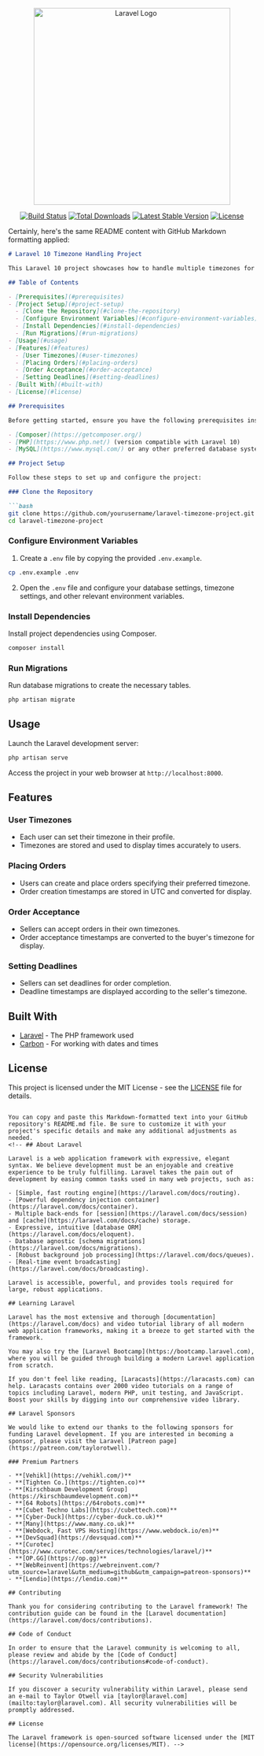 <p align="center"><a href="https://laravel.com" target="_blank"><img src="https://raw.githubusercontent.com/laravel/art/master/logo-lockup/5%20SVG/2%20CMYK/1%20Full%20Color/laravel-logolockup-cmyk-red.svg" width="400" alt="Laravel Logo"></a></p>

<p align="center">
<a href="https://github.com/laravel/framework/actions"><img src="https://github.com/laravel/framework/workflows/tests/badge.svg" alt="Build Status"></a>
<a href="https://packagist.org/packages/laravel/framework"><img src="https://img.shields.io/packagist/dt/laravel/framework" alt="Total Downloads"></a>
<a href="https://packagist.org/packages/laravel/framework"><img src="https://img.shields.io/packagist/v/laravel/framework" alt="Latest Stable Version"></a>
<a href="https://packagist.org/packages/laravel/framework"><img src="https://img.shields.io/packagist/l/laravel/framework" alt="License"></a>
</p>

Certainly, here's the same README content with GitHub Markdown formatting applied:

```markdown
# Laravel 10 Timezone Handling Project

This Laravel 10 project showcases how to handle multiple timezones for users and orders. The project includes features for placing orders, order acceptance, and setting deadlines while ensuring accurate timezone management.

## Table of Contents

- [Prerequisites](#prerequisites)
- [Project Setup](#project-setup)
  - [Clone the Repository](#clone-the-repository)
  - [Configure Environment Variables](#configure-environment-variables)
  - [Install Dependencies](#install-dependencies)
  - [Run Migrations](#run-migrations)
- [Usage](#usage)
- [Features](#features)
  - [User Timezones](#user-timezones)
  - [Placing Orders](#placing-orders)
  - [Order Acceptance](#order-acceptance)
  - [Setting Deadlines](#setting-deadlines)
- [Built With](#built-with)
- [License](#license)

## Prerequisites

Before getting started, ensure you have the following prerequisites installed:

- [Composer](https://getcomposer.org/)
- [PHP](https://www.php.net/) (version compatible with Laravel 10)
- [MySQL](https://www.mysql.com/) or any other preferred database system

## Project Setup

Follow these steps to set up and configure the project:

### Clone the Repository

```bash
git clone https://github.com/yourusername/laravel-timezone-project.git
cd laravel-timezone-project
```

### Configure Environment Variables

1. Create a `.env` file by copying the provided `.env.example`.

```bash
cp .env.example .env
```

2. Open the `.env` file and configure your database settings, timezone settings, and other relevant environment variables.

### Install Dependencies

Install project dependencies using Composer.

```bash
composer install
```

### Run Migrations

Run database migrations to create the necessary tables.

```bash
php artisan migrate
```

## Usage

Launch the Laravel development server:

```bash
php artisan serve
```

Access the project in your web browser at `http://localhost:8000`.

## Features

### User Timezones

- Each user can set their timezone in their profile.
- Timezones are stored and used to display times accurately to users.

### Placing Orders

- Users can create and place orders specifying their preferred timezone.
- Order creation timestamps are stored in UTC and converted for display.

### Order Acceptance

- Sellers can accept orders in their own timezones.
- Order acceptance timestamps are converted to the buyer's timezone for display.

### Setting Deadlines

- Sellers can set deadlines for order completion.
- Deadline timestamps are displayed according to the seller's timezone.

## Built With

- [Laravel](https://laravel.com/) - The PHP framework used
- [Carbon](https://carbon.nesbot.com/) - For working with dates and times

## License

This project is licensed under the MIT License - see the [LICENSE](LICENSE) file for details.
```

You can copy and paste this Markdown-formatted text into your GitHub repository's README.md file. Be sure to customize it with your project's specific details and make any additional adjustments as needed.
<!-- ## About Laravel

Laravel is a web application framework with expressive, elegant syntax. We believe development must be an enjoyable and creative experience to be truly fulfilling. Laravel takes the pain out of development by easing common tasks used in many web projects, such as:

- [Simple, fast routing engine](https://laravel.com/docs/routing).
- [Powerful dependency injection container](https://laravel.com/docs/container).
- Multiple back-ends for [session](https://laravel.com/docs/session) and [cache](https://laravel.com/docs/cache) storage.
- Expressive, intuitive [database ORM](https://laravel.com/docs/eloquent).
- Database agnostic [schema migrations](https://laravel.com/docs/migrations).
- [Robust background job processing](https://laravel.com/docs/queues).
- [Real-time event broadcasting](https://laravel.com/docs/broadcasting).

Laravel is accessible, powerful, and provides tools required for large, robust applications.

## Learning Laravel

Laravel has the most extensive and thorough [documentation](https://laravel.com/docs) and video tutorial library of all modern web application frameworks, making it a breeze to get started with the framework.

You may also try the [Laravel Bootcamp](https://bootcamp.laravel.com), where you will be guided through building a modern Laravel application from scratch.

If you don't feel like reading, [Laracasts](https://laracasts.com) can help. Laracasts contains over 2000 video tutorials on a range of topics including Laravel, modern PHP, unit testing, and JavaScript. Boost your skills by digging into our comprehensive video library.

## Laravel Sponsors

We would like to extend our thanks to the following sponsors for funding Laravel development. If you are interested in becoming a sponsor, please visit the Laravel [Patreon page](https://patreon.com/taylorotwell).

### Premium Partners

- **[Vehikl](https://vehikl.com/)**
- **[Tighten Co.](https://tighten.co)**
- **[Kirschbaum Development Group](https://kirschbaumdevelopment.com)**
- **[64 Robots](https://64robots.com)**
- **[Cubet Techno Labs](https://cubettech.com)**
- **[Cyber-Duck](https://cyber-duck.co.uk)**
- **[Many](https://www.many.co.uk)**
- **[Webdock, Fast VPS Hosting](https://www.webdock.io/en)**
- **[DevSquad](https://devsquad.com)**
- **[Curotec](https://www.curotec.com/services/technologies/laravel/)**
- **[OP.GG](https://op.gg)**
- **[WebReinvent](https://webreinvent.com/?utm_source=laravel&utm_medium=github&utm_campaign=patreon-sponsors)**
- **[Lendio](https://lendio.com)**

## Contributing

Thank you for considering contributing to the Laravel framework! The contribution guide can be found in the [Laravel documentation](https://laravel.com/docs/contributions).

## Code of Conduct

In order to ensure that the Laravel community is welcoming to all, please review and abide by the [Code of Conduct](https://laravel.com/docs/contributions#code-of-conduct).

## Security Vulnerabilities

If you discover a security vulnerability within Laravel, please send an e-mail to Taylor Otwell via [taylor@laravel.com](mailto:taylor@laravel.com). All security vulnerabilities will be promptly addressed.

## License

The Laravel framework is open-sourced software licensed under the [MIT license](https://opensource.org/licenses/MIT). -->
